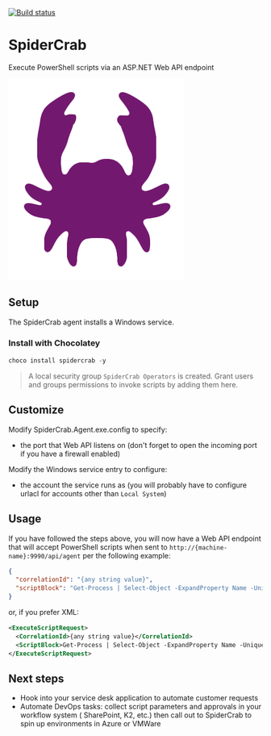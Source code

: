 [![Build status](https://ci.appveyor.com/api/projects/status/3j8ihrkf1lq2k1eh?svg=true)](https://ci.appveyor.com/project/GingerTommy/spidercrab)

# SpiderCrab

Execute PowerShell scripts via an ASP.NET Web API endpoint

![SpiderCrab Logo](spidercrab.gif?raw=true "SpiderCrab Logo")

## Setup

The SpiderCrab agent installs a Windows service.

### Install with Chocolatey

```powershell
choco install spidercrab -y
```

> A local security group `SpiderCrab Operators` is created. Grant users and groups permissions to
invoke scripts by adding them here.

## Customize

Modify SpiderCrab.Agent.exe.config to specify:

- the port that Web API listens on (don't forget to open the incoming port if you have a firewall
  enabled)

Modify the Windows service entry to configure:

- the account the service runs as (you will probably have to configure urlacl for accounts other
  than `Local System`)

## Usage

If you have followed the steps above, you will now have a Web API endpoint that will accept
PowerShell scripts when sent to `http://{machine-name}:9990/api/agent` per the following example:

```json
{
  "correlationId": "{any string value}",
  "scriptBlock": "Get-Process | Select-Object -ExpandProperty Name -Unique"
}
```

or, if you prefer XML:

```XML
<ExecuteScriptRequest>
  <CorrelationId>{any string value}</CorrelationId>
  <ScriptBlock>Get-Process | Select-Object -ExpandProperty Name -Unique</ScriptBlock>
</ExecuteScriptRequest>
```

## Next steps

- Hook into your service desk application to automate customer requests
- Automate DevOps tasks: collect script parameters and approvals in your workflow system (
  SharePoint, K2, etc.) then call out to SpiderCrab to spin up environments in Azure or VMWare
